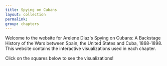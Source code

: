 ```yaml
---
title: Spying on Cubans
layout: collection
permalink:
group: chapters
---
```


Welcome to the website for Arelene Diaz's Spying on Cubans: A Backstage History of the Wars between Spain, the United States and Cuba, 1868-1898. This website contains the interactive visualizations used in each chapter. 

Click on the squares below to see the visualizations!
